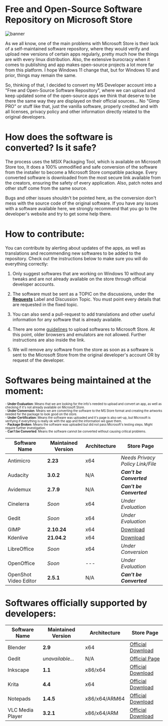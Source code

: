 # Free and Open-Source Software Repository on Microsoft Store

![banner](https://user-images.githubusercontent.com/21313332/124395717-fae21080-dcdb-11eb-8185-7470b2ee552f.png)

As we all know, one of the main problems with Microsoft Store is their lack of a self-maintained software repository, where they would verify and upload new versions of certain apps regularly, pretty much how the things are with every linux distribution. Also, the extensive burocracy when it comes to publishing and app makes open-source projects a lot more far from this platform. I hope Windows 11 change that, but for Windows 10 and prior, things may remain the same.

So, thinking of that, I decided to convert my MS Developer account into a "Free and Open-Source Software Repository", where we can upload and keep updated some of the open-source apps we think that deserve to be there the same way they are displayed on their official sources... No "Gimp PRO" or stuff like that, just the vanilla software, properly credited and with all licenses, privacy policy and other information directly related to the original developers.


# How does the software is converted? Is it safe?

The process uses the MSIX Packaging Tool, which is available on Microsoft Store too, It does a 100% unmodified and safe conversion of the software from the installer to become a Microsoft Store compatible package. Every converted software is downloaded from the most secure link available from the creators, ensuring the safety of every application. Also, patch notes and other stuff come from the same source.

Bugs and other issues shouldn't be pointed here, as the conversion don't mess with the source code of the original software. If you have any issues with a software available here, we strongly recommend that you go to the developer's website and try to get some help there.


# How to contribute:

You can contribute by alerting about updates of the apps, as well as translations and recommending new softwares to be added to the repository. Check out the instructions below to make sure you will do everything correctly:

1. Only suggest softwares that are working on Windows 10 without any tweaks and are not already available on the store through official developer accounts.

2. The software must be sent as a TOPIC on the discussions, under the **[Requests](https://github.com/mayrinck/FOSSonMicrosoftStore/discussions/categories/requests)** Label and Discussion Topic. You must point every details that are requested in the fixed topic.

3. You can also send a pull-request to add translations and other useful information for any software that is already available.

4. There are some [guidelines](https://docs.microsoft.com/en-us/windows/uwp/publish/store-policies) to upload softwares to Microsoft Store. At this point, older browsers and emulators are not allowed. Further instructions are also inside the link.

5. We will remove any software from the store as soon as a software is sent to the Microsoft Store from the original developer's account OR by request of the developer.


# Softwares being maintained at the moment:

<sub>
  <sup>
    - <b>Under Evaluation</b>: Means that we are looking for the info's needed to upload and convert an app, as well as checking if it's not already available on Microsoft Store.
    <br>
    - <b>Under Conversion</b>: Means we are converting the software to the MS Store format and creating the artworks needed for the package to look good on the store.
    <br>
    - <b>Under Certification</b>: Means the software was uploaded and it's page is also set-up, but Microsoft is verifying if everything is really ok with the app and the information we gave them.
    <br>
    - <b>Package Broken</b>: Means the software was uploaded but did not pass Microsoft's testing steps. Might require further investigation.
    <br>
    - <b>Can't be Converted</b>: Means the software cannot be converted without causing critical problems.
  </sup>
</sub>
<br>

| Software Name         | Maintained Version | Architecture  | Store Page       |
| --------------------- | ------------------ | ------------- | ---------------- |
| Antimicro             | **2.23**           | x64           | *Needs Privacy Policy Link/File* |
| Audacity              | **3.0.2**          | N/A           | ***Can't be Converted*** |
| Avidemux              | **2.7.9**          | N/A           | ***Can't be Converted*** |
| Cinelerra             | *Soon*             | x64           | *Under Evaluation* |
| Gedit                 | *Soon*             | x64           | *Under Evaluation* |
| GIMP                  | **2.10.24**        | x64           | [Download](https://www.microsoft.com/store/apps/9NJP9724LT35) |
| Kdenlive              | **21.04.2**        | x64           | [Download](https://www.microsoft.com/store/apps/9P07GFP9P554) |
| LibreOffice           | *Soon*             | x64           | *Under Conversion* |
| OpenOffice            | *Soon*             | ---           | *Under Evaluation* |
| OpenShot Video Editor | **2.5.1**          | N/A           | ***Can't be Converted*** |


# Softwares officially supported by developers:

| Software Name         | Maintained Version | Architecture  | Store Page       |
| --------------------- | ------------------ | ------------- | ---------------- |
| Blender               | **2.9**            | x64           | [Official Download](https://www.microsoft.com/store/apps/9pp3c07gtvrh) |
| Gedit                 | *unavailable...*   | N/A           | [Official Page](https://www.microsoft.com/store/apps/9pl1j21xf0pt) |
| Inkscape              | **1.1**            | x86/x64       | [Official Download](https://www.microsoft.com/store/apps/9pd9bhglfc7h) |
| Krita                 | **4.4**            | x64           | [Official Download](https://www.microsoft.com/store/apps/9n6x57zgrw96) |
| Notepads              | **1.4.5**          | x86/x64/ARM64 | [Official Download](https://www.microsoft.com/store/apps/9nhl4nsc67wm) |
| VLC Media Player      | **3.2.1**          | x86/x64/ARM   | [Official Download](https://www.microsoft.com/store/apps/9nblggh4vvnh) |
